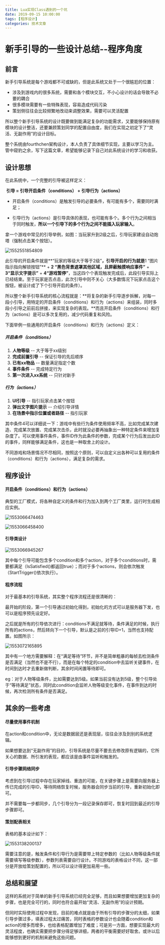 ```yaml
---
title: Lua实现Class遇到的一个坑
date: 2019-09-15 10:00:00
tags: [程序设计]
categories: 技术文章
---
```

# 新手引导的一些设计总结--程序角度

## 前言

新手引导系统是每个游戏都不可或缺的，但是此系统又处于一个很尴尬的位置：

- 涉及到游戏内的很多系统，需要和各个模块交互，不小心设计的话会导致不必要的耦合
- 很多模块需要有一些特殊表现，容易造成代码污染
- 策划侧往往会比较频繁地改动来调整效果，需要可以灵活配置

所以整个新手引导系统的设计既要做到能满足复杂的功能需求，又要能够保持原有模块的设计整洁，还要兼顾策划同学的配置自由度，我们在实现之初定下了“灵活、无副作用”的设计目标。

整个系统由fourthchen架构设计，本人负责了具体细节实现，主要以学习为主。管中窥豹之余，写下这篇文章，希望能够记录下自己对此系统设计的学习和收获。

## 设计思想

在此系统中，一个完整的引导被这样定义：

​	**引导 = 引导开启条件（conditions） + 引导行为（actions）**

- 开启条件（conditions）是触发引导的必要条件，有可能有多个，需要同时满足；


- 引导行为（actions）是引导具体的表现，也可能有多个。多个行为之间相当于同时触发，**所以一个引导下的多个行为之间不能插入玩家输入**。


拿一个游戏中常见的引导举例，如图：当玩家升到2级之后，引导玩家建设自动炮塔（强制点击某个按钮）。

![1552551854809](1552551854809.png)

此引导的开启条件就是**“玩家的等级大于等于2级”**，引导开启的行为就是**1 “图片指示指向解锁按钮”** + **2 “黑色背景遮罩其他区域，且屏蔽触摸响应事件”** + **3“显示文字提示”** + **4“游戏暂停”**，当这四个个表现触发完成后，此段引导实际上已经结束。至于玩家是否点击，此次引导中则不关心（大多数情况下玩家点击这个按钮，被设计成了下个引导开启的条件）。



所以整个新手引导系统的核心流程就是：**将复杂的新手引导逐步拆解，对每一段小引导，用特定的开启条件（conditions）和行为（actions）来组装，同时多段小引导之前前后拼接，来实现复杂的表现。**而且开启条件（conditions）和行为（actions）是可以多次复用的，减少代码重复和风险。



下面举例一些通用的开启条件（conditions）和行为（actions）定义：

##### 开启条件（conditions）

1. **人物等级**		--  大于等于xx级别
2. **完成前置引导** 		--  保证引导的先后顺序
3. **已有xx物品**		--  数量满足指定个数
4. **事件条件**		--  完成特定行为
5. **第一次进入xx系统**		-- 只针对新手


##### 行为（actions）

1. **UI引导**		--  指引玩家点击某个按钮
2. **弹出文字图片提示**		--  介绍引导详情
3. **在场景中指示位置或者路径**		--  指引玩家

其中条件4可以详细说一下：游戏中有些行为条件使用频率不高，比如完成某次建造、完成某次放置、完成某次击杀，此时就没必要再抽象出一种特定条件来增加复杂度了。可以使用事件条件，事件ID作为此条件的参数，完成某个行为后发出此ID的事件，同样能够满足条件，这也是一种取舍上的设计。

不同游戏和场景情况不尽相同，按照这个原则，可以自定义出各种可以复用的条件（conditions）和行为（actions），满足复杂的需求。

##  程序设计

#### 开启条件（conditions）和行为（actions）

典型的工厂模式，将各种自定义的条件和行为加入到两个工厂类里，运行时生成相应实例。

![1553066474463](1553066474463.png)

![1553066458400](1553066458400.png)



#### 引导类设计

![1553066945267](1553066945267.png)

其中每个引导可能包含多个condition和多个action，对于多个conditions时，需要都满足（IsSatisfied()都返回true）；而对于多个actions，则会依次触发（StartTrigger()依次执行）。

#### 程序流程

对于最基本的引导系统，其实整个程序流程还是很清晰的：

最开始的阶段，第一个引导通过初始化得到，初始化的方式可以是服务器下发，也可以是程序预先设定好。

之后就是所有的引导依次进行：conditions不满足就等待，条件满足的时候，执行所有的actions，然后转向下一个引导，默认是之前的引导ID+1，当然也支持配置。如图所示：

![1553072165895](1553072165895.png)

其中有一个地方需要解释：在“满足等待”环节，并不是简单粗暴的每帧去检测条件是否满足（当然也不是不行），而是在每个特定的condition中去监听关键事件，在时间到达时才去重新做判断，其余时间闲置等待即可。

eg：对于人物等级条件，比如需要达到5级。如果当前没有达到5级，整个引导处于“等待满足”状态，同时此condition会监听人物等级变化事件，在事件到达的时候，再次检测所有条件是否满足。

## 其余的一些考虑

#### 尽量使用事件机制

在action和condition中，无论是数据层还是表现层，往往会涉及到别的系统逻辑。

如果想要达到“无副作用”的目的，引导系统是尽量不要去去修改原有逻辑的，它所关心的数据、所引发的表现，都应该是由事件监听和触发的。

#### 引导步骤网络同步

考虑到在引导过程中存在玩家掉线、重连的可能，在关键步骤上是需要向服务器上传已完成的引导ID，等待网络恢复时候，服务器会同步当前的引导，重新初始化即可。

并不需要每一步都同步，几个引导分为一段记录保存即可，恢复时回到最近的引导步骤即可。

#### 策划配表相关

表格的基本设计如下：

![1553138200137](1553138200137.png)

需要注意的是，触发条件和引导行为是需要带上特定参数的（比如人物等级条件就需要填写等级参数），参数列表需要自行设计。不同游戏的表格设计不同，这一部分是开放给策划配置的，所以可以设计得更加易用一些。

## 总结和展望

这样的系统对于简单的新手引导系统已经完全足够，而且如果想要增加更加复杂的步骤，也是完全可行的，同时也符合最开始“灵活、无副作用”的设计预期。

但同时实际使用过程中发现，目前的难点就是由于所有引导的步骤分的太细，如果引导步骤过多，填表过程太过痛苦，同时表格的参数设计也会随着condition和action的增多而增多，也给表格配置增加了难度；可是另一方面，想要实现最大的灵活程度，也确实需要把步骤分得足够详细，两者的平衡需要好好取舍。或许以后能够想到更好的机制来避免这些问题。